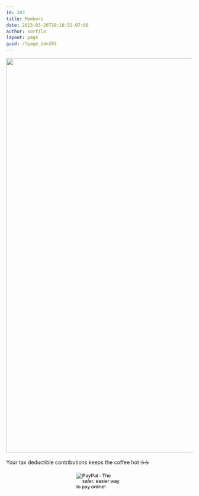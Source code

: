 ```yaml
---
id: 203
title: Members
date: 2013-03-26T18:16:52-07:00
author: sorfila
layout: page
guid: /?page_id=203
---
```

<img class="aligncenter size-full wp-image-1955" src="/assets/images/wp-content/uploads/2013/03/noetic_society.jpg" alt="" width="1600" height="1063" srcset="/assets/images/wp-content/uploads/2013/03/noetic_society.jpg 1600w, /assets/images/wp-content/uploads/2013/03/noetic_society-452x300.jpg 452w, /assets/images/wp-content/uploads/2013/03/noetic_society-768x510.jpg 768w, /assets/images/wp-content/uploads/2013/03/noetic_society-940x625.jpg 940w" sizes="(max-width: 1600px) 100vw, 1600px" />

<p>Your tax deductible contributions keeps the coffee hot ☕️☕️</p>
<p style='text-align: left;'>
  <form action="https://www.paypal.com/cgi-bin/webscr" method="post" target="_top" style="text-align: center;">
    <input type="hidden" name="cmd" value="_s-xclick">
    <input type="hidden" name="hosted_button_id" value="UPLGGDEPN9V6E">
    <input type="image" src="/assets/images/wp-content/uploads/2015/03/2013-12-28.png" border="0" name="submit" alt="PayPal - The safer, easier way to pay online!" width="120" style="margin: 0 auto;">
    <img alt="" border="0" src="https://www.paypalobjects.com/en_US/i/scr/pixel.gif" width="1" height="1">
  </form>
</p>